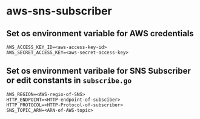 # aws-sns-subscriber

## Set os environment variable for AWS credentials

```
AWS_ACCESS_KEY_ID=<aws-access-key-id>
AWS_SECRET_ACCESS_KEY=<aws-secret-access-key>

```

## Set os environment varibale for SNS Subscriber or edit constants in ```subscribe.go```

```
AWS_REGION=<AWS-regio-of-SNS>
HTTP_ENDPOINT=<HTTP-endpoint-of-subsciber>
HTTP_PROTOCOL=<HTTP-Protocol-of-subscriber>
SNS_TOPIC_ARN=<ARN-of-AWS-topic>
```
